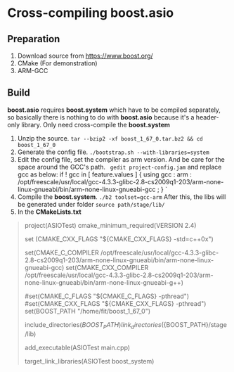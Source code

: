 
# Cross-compiling boost.asio

## Preparation
1. Download source from https://www.boost.org/
2. CMake (For demonstration)
3. ARM-GCC

## Build
**boost.asio** requires **boost.system** which have to be compiled separately, so basically there is nothing to do with **boost.asio** because it's a header-only library. Only need cross-compile the **boost.system**

1. Unzip the source.
`tar --bzip2 -xf boost_1_67_0.tar.bz2 && cd boost_1_67_0` 
2.  Generate the config file.
`./bootstrap.sh --with-libraries=system`
3. Edit the config file, set the compiler as arm version.
And be care for the space around the GCC's path.
`
gedit project-config.jam`
and replace gcc as below:
if ! gcc in [ feature.values <toolset> ]
{
    using gcc : arm : /opt/freescale/usr/local/gcc-4.3.3-glibc-2.8-cs2009q1-203/arm-none-linux-gnueabi/bin/arm-none-linux-gnueabi-gcc ; 
}
`
4. Compile the **boost.system**.
`./b2 toolset=gcc-arm`
After this, the libs will be generated under folder `source path/stage/lib/`
5. In the **CMakeLists.txt**
> project(ASIOTest)
> cmake_minimum_required(VERSION 2.4)
> 
> set (CMAKE_CXX_FLAGS "${CMAKE_CXX_FLAGS} -std=c++0x")
> 
> set(CMAKE_C_COMPILER
> /opt/freescale/usr/local/gcc-4.3.3-glibc-2.8-cs2009q1-203/arm-none-linux-gnueabi/bin/arm-none-linux-gnueabi-gcc)
> set(CMAKE_CXX_COMPILER
> /opt/freescale/usr/local/gcc-4.3.3-glibc-2.8-cs2009q1-203/arm-none-linux-gnueabi/bin/arm-none-linux-gnueabi-g++)
> 
> #set(CMAKE_C_FLAGS "${CMAKE_C_FLAGS} -pthread")
> #set(CMAKE_CXX_FLAGS "${CMAKE_CXX_FLAGS} -pthread") set(BOOST_PATH "/home/fit/boost_1_67_0")
> 
> include_directories(${BOOST_PATH})
> link_directories(${BOOST_PATH}/stage/lib)
> 
> add_executable(ASIOTest main.cpp)
> 
> target_link_libraries(ASIOTest boost_system)

<!--stackedit_data:
eyJoaXN0b3J5IjpbODAzNzQyNDYyLDc4MTc2MjUxMiwyNjA5NT
k1ODEsODA0ODMzMTA2XX0=
-->